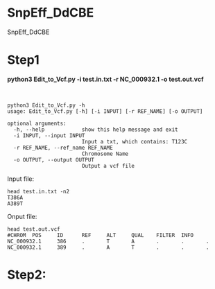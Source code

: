 # SnpEff_DdCBE
SnpEff_DdCBE

# Step1
__python3 Edit_to_Vcf.py -i test.in.txt -r NC_000932.1 -o test.out.vcf__

<br/>

```
python3 Edit_to_Vcf.py -h
usage: Edit_to_Vcf.py [-h] [-i INPUT] [-r REF_NAME] [-o OUTPUT]

optional arguments:
  -h, --help            show this help message and exit
  -i INPUT, --input INPUT
                        Input a txt, which contains: T123C
  -r REF_NAME, --ref_name REF_NAME
                        Chromosome Name
  -o OUTPUT, --output OUTPUT
                        Output a vcf file
```

Input file:
```
head test.in.txt -n2
T386A
A389T
```

Onput file:
```
head test.out.vcf
#CHROM  POS     ID      REF     ALT     QUAL    FILTER  INFO
NC_000932.1     386     .       T       A       .       .       .
NC_000932.1     389     .       A       T       .       .       .
```

# Step2:

